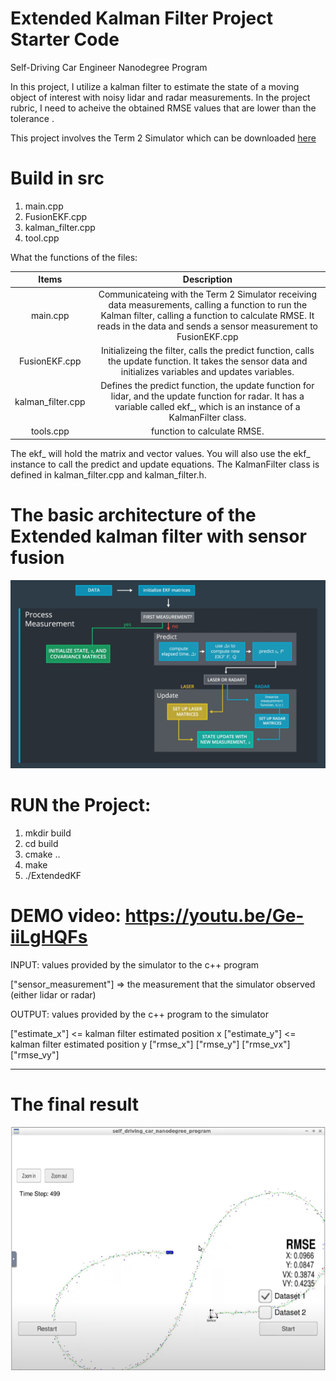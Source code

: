 # Extended Kalman Filter Project Starter Code
Self-Driving Car Engineer Nanodegree Program

In this project, I utilize a kalman filter to estimate the state of a moving object of interest with noisy lidar and radar measurements. In the project rubric, I need to acheive the obtained RMSE values that are lower than the tolerance . 

This project involves the Term 2 Simulator which can be downloaded [here](https://github.com/udacity/self-driving-car-sim/releases)

# Build in src

1. main.cpp
2. FusionEKF.cpp
3. kalman_filter.cpp
4. tool.cpp

What the functions of the files:

| Items   			|    Description 									| 
|:-----------------------------:|:-----------------------------------------------------:| 
| main.cpp        				| Communicateing with the Term 2 Simulator receiving data measurements, calling a function to run the Kalman filter, calling a function to calculate RMSE.	It reads in the data and sends a sensor measurement to FusionEKF.cpp		|                             
| FusionEKF.cpp  					|  Initializeing the filter, calls the predict function, calls the update function. It	takes the sensor data and initializes variables and updates variables. 							|
| kalman_filter.cpp | Defines the predict function, the update function for lidar, and the update function for radar. It has a variable called ekf_, which is an instance of a KalmanFilter class. 												|
| tools.cpp		      			| function to calculate RMSE.							|

The ekf_ will hold the matrix and vector values. You will also use the ekf_ instance to call the predict and update equations.
The KalmanFilter class is defined in kalman_filter.cpp and kalman_filter.h. 


# The basic architecture of the Extended kalman filter with sensor fusion

![Image1](./EKF-2.png)


# RUN the Project:

1. mkdir build
2. cd build
3. cmake ..
4. make
5. ./ExtendedKF

# DEMO video: https://youtu.be/Ge-iiLgHQFs


INPUT: values provided by the simulator to the c++ program

["sensor_measurement"] => the measurement that the simulator observed (either lidar or radar)

OUTPUT: values provided by the c++ program to the simulator

["estimate_x"] <= kalman filter estimated position x
["estimate_y"] <= kalman filter estimated position y
["rmse_x"]
["rmse_y"]
["rmse_vx"]
["rmse_vy"]

---
# The final result
![Image2](./EKF-1.png)



